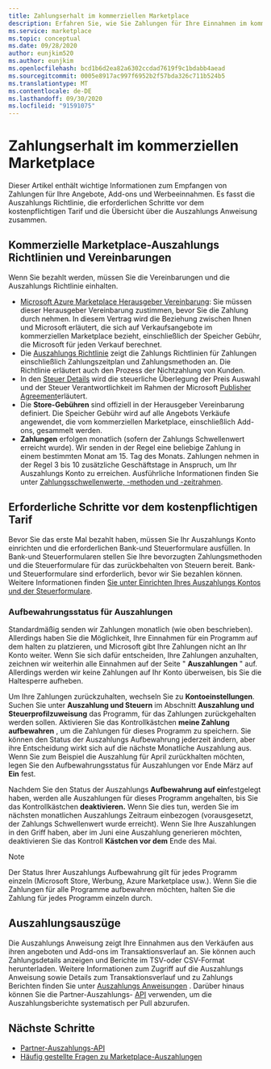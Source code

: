 ```yaml
---
title: Zahlungserhalt im kommerziellen Marketplace
description: Erfahren Sie, wie Sie Zahlungen für Ihre Einnahmen im kommerziellen Marketplace-Azure Marketplace erhalten.
ms.service: marketplace
ms.topic: conceptual
ms.date: 09/28/2020
author: eunjkim520
ms.author: eunjkim
ms.openlocfilehash: bcd1b6d2ea82a6302ccdad7619f9c1bdabb4aead
ms.sourcegitcommit: 0005e8917ac997f6952b2f57bda326c711b524b5
ms.translationtype: MT
ms.contentlocale: de-DE
ms.lasthandoff: 09/30/2020
ms.locfileid: "91591075"
---
```

# <a name="getting-paid-in-the-commercial-marketplace"></a>Zahlungserhalt im kommerziellen Marketplace

Dieser Artikel enthält wichtige Informationen zum Empfangen von Zahlungen für Ihre Angebote, Add-ons und Werbeeinnahmen. Es fasst die Auszahlungs Richtlinie, die erforderlichen Schritte vor dem kostenpflichtigen Tarif und die Übersicht über die Auszahlungs Anweisung zusammen.

## <a name="commercial-marketplace-payout-policies-and-agreements"></a>Kommerzielle Marketplace-Auszahlungs Richtlinien und Vereinbarungen

Wenn Sie bezahlt werden, müssen Sie die Vereinbarungen und die Auszahlungs Richtlinie einhalten.

- [Microsoft Azure Marketplace Herausgeber Vereinbarung](https://go.microsoft.com/fwlink/p/?LinkID=699560): Sie müssen dieser Herausgeber Vereinbarung zustimmen, bevor Sie die Zahlung durch nehmen. In diesem Vertrag wird die Beziehung zwischen Ihnen und Microsoft erläutert, die sich auf Verkaufsangebote im kommerziellen Marketplace bezieht, einschließlich der Speicher Gebühr, die Microsoft für jeden Verkauf berechnet.
- Die [Auszahlungs Richtlinie](payout-policy-details.md) zeigt die Zahlungs Richtlinien für Zahlungen einschließlich Zahlungszeitplan und Zahlungsmethoden an. Die Richtlinie erläutert auch den Prozess der Nichtzahlung von Kunden.
- In den [Steuer Details](tax-details-marketplace.md) wird die steuerliche Überlegung der Preis Auswahl und der Steuer Verantwortlichkeit im Rahmen der Microsoft [Publisher Agreement](https://go.microsoft.com/fwlink/p/?LinkID=699560)erläutert.
- Die **Store-Gebühren** sind offiziell in der Herausgeber Vereinbarung definiert. Die Speicher Gebühr wird auf alle Angebots Verkäufe angewendet, die vom kommerziellen Marketplace, einschließlich Add-ons, gesammelt werden.
- **Zahlungen** erfolgen monatlich (sofern der Zahlungs Schwellenwert erreicht wurde). Wir senden in der Regel eine beliebige Zahlung in einem bestimmten Monat am 15. Tag des Monats. Zahlungen nehmen in der Regel 3 bis 10 zusätzliche Geschäftstage in Anspruch, um Ihr Auszahlungs Konto zu erreichen. Ausführliche Informationen finden Sie unter [Zahlungsschwellenwerte, -methoden und -zeitrahmen](payment-thresholds-methods-timeframes.md).

## <a name="prerequisite-steps-before-getting-paid"></a>Erforderliche Schritte vor dem kostenpflichtigen Tarif

Bevor Sie das erste Mal bezahlt haben, müssen Sie Ihr Auszahlungs Konto einrichten und die erforderlichen Bank-und Steuerformulare ausfüllen. In Bank-und Steuerformularen stellen Sie Ihre bevorzugten Zahlungsmethoden und die Steuerformulare für das zurückbehalten von Steuern bereit. Bank-und Steuerformulare sind erforderlich, bevor wir Sie bezahlen können. Weitere Informationen finden [Sie unter Einrichten Ihres Auszahlungs Kontos und der Steuerformulare](set-up-your-payout-account.md).

### <a name="payout-hold-status"></a>Aufbewahrungsstatus für Auszahlungen

Standardmäßig senden wir Zahlungen monatlich (wie oben beschrieben). Allerdings haben Sie die Möglichkeit, Ihre Einnahmen für ein Programm auf dem halten zu platzieren, und Microsoft gibt Ihre Zahlungen nicht an Ihr Konto weiter. Wenn Sie sich dafür entscheiden, Ihre Zahlungen anzuhalten, zeichnen wir weiterhin alle Einnahmen auf der Seite " **Auszahlungen** " auf. Allerdings werden wir keine Zahlungen auf Ihr Konto überweisen, bis Sie die Haltesperre aufheben.

Um Ihre Zahlungen zurückzuhalten, wechseln Sie zu **Kontoeinstellungen**. Suchen Sie unter **Auszahlung und Steuern** im Abschnitt **Auszahlung und Steuerprofilzuweisung** das Programm, für das Zahlungen zurückgehalten werden sollen. Aktivieren Sie das Kontrollkästchen **meine Zahlung aufbewahren** , um die Zahlungen für dieses Programm zu speichern. Sie können den Status der Auszahlungs Aufbewahrung jederzeit ändern, aber ihre Entscheidung wirkt sich auf die nächste Monatliche Auszahlung aus. Wenn Sie zum Beispiel die Auszahlung für April zurückhalten möchten, legen Sie den Aufbewahrungsstatus für Auszahlungen vor Ende März auf **Ein** fest.

Nachdem Sie den Status der Auszahlungs **Aufbewahrung auf ein**festgelegt haben, werden alle Auszahlungen für dieses Programm angehalten, bis Sie das Kontrollkästchen **deaktivieren.** Wenn Sie dies tun, werden Sie im nächsten monatlichen Auszahlungs Zeitraum einbezogen (vorausgesetzt, der Zahlungs Schwellenwert wurde erreicht). Wenn Sie Ihre Auszahlungen in den Griff haben, aber im Juni eine Auszahlung generieren möchten, deaktivieren Sie das Kontroll **Kästchen vor dem** Ende des Mai.

>[!Note]
> Der Status Ihrer Auszahlungs Aufbewahrung gilt für jedes Programm einzeln (Microsoft Store, Werbung, Azure Marketplace usw.). Wenn Sie die Zahlungen für alle Programme aufbewahren möchten, halten Sie die Zahlung für jedes Programm einzeln durch.

## <a name="payout-statements"></a>Auszahlungsauszüge

Die Auszahlungs Anweisung zeigt Ihre Einnahmen aus den Verkäufen aus ihren angeboten und Add-ons im Transaktionsverlauf an. Sie können auch Zahlungsdetails anzeigen und Berichte im TSV-oder CSV-Format herunterladen. Weitere Informationen zum Zugriff auf die Auszahlungs Anweisung sowie Details zum Transaktionsverlauf und zu Zahlungs Berichten finden Sie unter [Auszahlungs Anweisungen](payout-statement.md) . Darüber hinaus können Sie die Partner-Auszahlungs- [API](https://apidocs.microsoft.com/services/partnerpayouts) verwenden, um die Auszahlungsberichte systematisch per Pull abzurufen.

## <a name="next-steps"></a>Nächste Schritte

- [Partner-Auszahlungs-API](https://apidocs.microsoft.com/services/partnerpayouts)
- [Häufig gestellte Fragen zu Marketplace-Auszahlungen](payout-faq.md)
